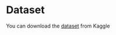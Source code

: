 
# Dataset 
You can download the [dataset](https://www.kaggle.com/datasets/relufrank/fs2020-runway-dataset) from Kaggle